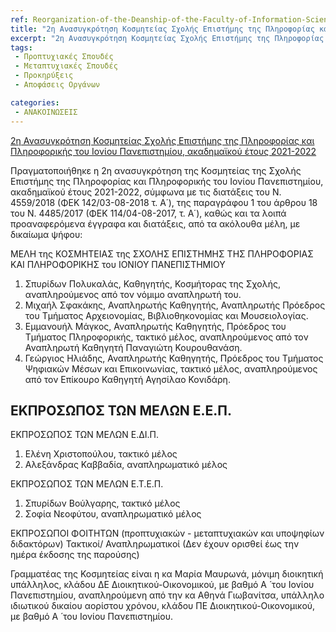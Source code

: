 ```yaml
---
ref: Reorganization-of-the-Deanship-of-the-Faculty-of-Information-Science-and-Informatics-of-the-Ionian-University
title: "2η Ανασυγκρότηση Κοσμητείας Σχολής Επιστήμης της Πληροφορίας και Πληροφορικής του Ιονίου Πανεπιστημίου, ακαδημαϊκού έτους 2021-2022"
excerpt: "2η Ανασυγκρότηση Κοσμητείας Σχολής Επιστήμης της Πληροφορίας και Πληροφορικής του Ιονίου Πανεπιστημίου, ακαδημαϊκού έτους 2021-2022"
tags: 
 - Προπτυχιακές Σπουδές
 - Μεταπτυχιακές Σπουδές
 - Προκηρύξεις
 - Αποφάσεις Οργάνων

categories:
 - ΑΝΑΚΟΙΝΩΣΕΙΣ
---
```

[2η Ανασυγκρότηση Κοσμητείας Σχολής Επιστήμης της Πληροφορίας και Πληροφορικής του Ιονίου Πανεπιστημίου, ακαδημαϊκού έτους 2021-2022](https://ionio.gr/download.php?f=23000-23999/IU-nf-23482-65575-gr.pdf)


Πραγματοποιήθηκε η 2η ανασυγκρότηση της Κοσμητείας της Σχολής Επιστήμης της Πληροφορίας
και Πληροφορικής του Ιονίου Πανεπιστημίου, ακαδημαϊκού έτους 2021-2022, σύμφωνα με τις διατάξεις του Ν. 4559/2018 (ΦΕΚ 142/03-08-2018 τ. Α΄), της παραγράφου 1 του άρθρου 18 του Ν. 4485/2017 (ΦΕΚ 114/04-08-2017, τ. Α΄), καθώς και τα λοιπά προαναφερόμενα έγγραφα και διατάξεις, από τα ακόλουθα μέλη, με δικαίωμα ψήφου:

 

ΜΕΛΗ της ΚΟΣΜΗΤΕΙΑΣ 
της ΣΧΟΛΗΣ ΕΠΙΣΤΗΜΗΣ ΤΗΣ ΠΛΗΡΟΦΟΡΙΑΣ ΚΑΙ ΠΛΗΡΟΦΟΡΙΚΗΣ
του ΙΟΝΙΟΥ ΠΑΝΕΠΙΣΤΗΜΙΟΥ


1. Σπυρίδων Πολυκαλάς, Καθηγητής, Κοσμήτορας της Σχολής, αναπληρούμενος
από τον νόμιμο αναπληρωτή του.
2. Μιχαήλ Σφακάκης, Αναπληρωτής Καθηγητής, Αναπληρωτής Πρόεδρος του
Τμήματος Αρχειονομίας, Βιβλιοθηκονομίας και Μουσειολογίας.
3. Εμμανουήλ Μάγκος, Αναπληρωτής Καθηγητής, Πρόεδρος του Τμήματος
Πληροφορικής, τακτικό μέλος, αναπληρούμενος από τον Αναπληρωτή Καθηγητή
Παναγιώτη Κουρουθανάση.
4. Γεώργιος Ηλιάδης, Αναπληρωτής Καθηγητής, Πρόεδρος του Τμήματος
Ψηφιακών Μέσων και Επικοινωνίας, τακτικό μέλος, αναπληρούμενος από τον
Επίκουρο Καθηγητή Αγησίλαο Κονιδάρη.


ΕΚΠΡΟΣΩΠΟΣ ΤΩΝ ΜΕΛΩΝ Ε.Ε.Π.
-


ΕΚΠΡΟΣΩΠΟΣ ΤΩΝ ΜΕΛΩΝ Ε.ΔΙ.Π.
1. Ελένη Χριστοπούλου, τακτικό μέλος
2. Αλεξάνδρας Καββαδία, αναπληρωματικό μέλος


ΕΚΠΡΟΣΩΠΟΣ ΤΩΝ ΜΕΛΩΝ Ε.Τ.Ε.Π.
1. Σπυρίδων Βούλγαρης, τακτικό μέλος
2. Σοφία Νεοφύτου, αναπληρωματικό μέλος


ΕΚΠΡΟΣΩΠΟΙ ΦΟΙΤΗΤΩΝ (προπτυχιακών - μεταπτυχιακών και υποψηφίων διδακτόρων)
Τακτικοί/ Αναπληρωματικοί
(Δεν έχουν ορισθεί έως την ημέρα έκδοσης της παρούσης)


Γραμματέας της Κοσμητείας είναι η κα Μαρία Μαυρωνά, μόνιμη διοικητική υπάλληλος, κλάδου ΔΕ Διοικητικού-Οικονομικού, με βαθμό Α ́ του Ιονίου Πανεπιστημίου, αναπληρούμενη από την κα Αθηνά Γιωβανίτσα, υπάλληλο ιδιωτικού δικαίου αορίστου χρόνου, κλάδου ΠΕ Διοικητικού-Οικονομικού, με βαθμό Α ́ του Ιονίου Πανεπιστημίου.
